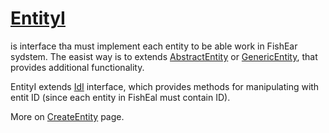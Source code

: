 # [EntityI](https://code.google.com/p/fishear/source/browse/fishear-data/src/main/java/net/fishear/data/generic/entities/EntityI.java) #

is interface tha must implement each entity to be able work in FishEar sydstem. The easist way is to extends [AbstractEntity](AbstractEntity.md) or [GenericEntity](GenericEntity.md), that provides additional functionality.

EntityI extends  [IdI](https://code.google.com/p/fishear/source/browse/fishear-core/src/main/java/net/fishear/Interfaces/IdI.java) interface, which provides methods for manipulating with entit ID (since each entity in FishEal must contain ID).

More on [CreateEntity](CreateEntity.md) page.